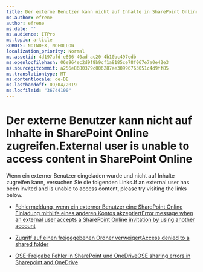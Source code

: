 ```yaml
---
title: Der externe Benutzer kann nicht auf Inhalte in SharePoint Online zugreifen.
ms.author: efrene
author: efrene
ms.date: ''
ms.audience: ITPro
ms.topic: article
ROBOTS: NOINDEX, NOFOLLOW
localization_priority: Normal
ms.assetid: 4d197afd-e806-40ad-ac20-4b10bc497edb
ms.openlocfilehash: 06e964ec2d9f8b9cf1a8185ce78f067e7a0e42e3
ms.sourcegitcommit: a256e8680379c006287ae30996763051c4d9ff85
ms.translationtype: MT
ms.contentlocale: de-DE
ms.lasthandoff: 09/04/2019
ms.locfileid: "36744100"
---
```

# <a name="external-user-is-unable-to-access-content-in-sharepoint-online"></a><span data-ttu-id="ba627-102">Der externe Benutzer kann nicht auf Inhalte in SharePoint Online zugreifen.</span><span class="sxs-lookup"><span data-stu-id="ba627-102">External user is unable to access content in SharePoint Online</span></span>

<span data-ttu-id="ba627-103">Wenn ein externer Benutzer eingeladen wurde und nicht auf Inhalte zugreifen kann, versuchen Sie die folgenden Links.</span><span class="sxs-lookup"><span data-stu-id="ba627-103">If an external user has been invited and is unable to access content, please try visiting the links below.</span></span>

- [<span data-ttu-id="ba627-104">Fehlermeldung, wenn ein externer Benutzer eine SharePoint Online Einladung mithilfe eines anderen Kontos akzeptiert</span><span class="sxs-lookup"><span data-stu-id="ba627-104">Error message when an external user accepts a SharePoint Online invitation by using another account</span></span>](https://docs.microsoft.com/sharepoint/support/sharing-and-permissions/error-when-external-user-accepts-an-invitation-by-using-another-account)

- [<span data-ttu-id="ba627-105">Zugriff auf einen freigegebenen Ordner verweigert</span><span class="sxs-lookup"><span data-stu-id="ba627-105">Access denied to a shared folder</span></span>](https://docs.microsoft.com/sharepoint/support/sharing-and-permissions/cannot-access-shared-folder)

- [<span data-ttu-id="ba627-106">OSE-Freigabe Fehler in SharePoint und OneDrive</span><span class="sxs-lookup"><span data-stu-id="ba627-106">OSE sharing errors in Sharepoint and OneDrive</span></span>](https://docs.microsoft.com/sharepoint/sharepoint-onedrive-error-message)

